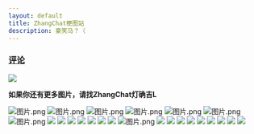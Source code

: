 ```yaml
---
layout: default
title: ZhangChat梗图站
description: 豪笑马？（
---
```

### [评论](https://github.com/lightworld689/lightworld689.github.io/discussions/categories/zhc%E6%A2%97%E5%9B%BE%E7%AB%99)

![](https://img.shields.io/github/stars/lightworld689/lightworld689.github.io.svg)

__如果你还有更多图片，请找ZhangChat灯确吉L__

![图片.png](https://s2.loli.net/2023/06/11/JY6k4a8lBb7g1pv.png)
![图片.png](https://s2.loli.net/2023/06/09/mNIhdOwL9TqautU.png)
![图片.png](https://s2.loli.net/2023/06/09/agw5xXYrfcuqbPt.png)
![图片.png](https://s2.loli.net/2023/06/09/2VpoR4cfXO8EyJA.png)
![图片.png](https://s2.loli.net/2023/06/07/YQ3g51GjqcKXZIO.png)
![图片.png](https://s2.loli.net/2023/06/07/r3JUwS4iofEgx1a.png)
![图片.png](https://s2.loli.net/2023/06/07/s3VpiNm5dut69cB.png)
![](https://s2.loli.net/2023/06/05/Eo8W2UNGfIhurlP.png)
![](https://s2.loli.net/2023/06/04/ALQ8W4NuzscTZFH.png)
![](https://s2.loli.net/2023/06/04/YvE6KUHIl4RLsMy.png)
![](https://s2.loli.net/2023/06/04/lbuYoRcWE8v6zPt.png)
![](https://s2.loli.net/2023/06/04/vdfoXMZctBVuFgK.png)
![](https://s2.loli.net/2023/06/04/zbfeZnymW7C31gv.png)
![](https://s2.loli.net/2023/06/04/rs3lnCeWuDAVcpN.png)
![图片.png](https://s2.loli.net/2023/06/07/JecgqDrQ2niGobf.png)
![](https://s2.loli.net/2023/06/04/DZVMd4p3UYhABOe.png)
![](https://s2.loli.net/2023/06/04/V7uSshWJkZoynTC.png)
![](https://s2.loli.net/2023/06/04/aMyR7OXNqhKFAlr.png)
![](https://s2.loli.net/2023/06/04/y2mgXz6QscnGHo5.png)
![](https://s2.loli.net/2023/06/04/ENlskHy39DSe2vY.png)
![](https://s2.loli.net/2023/06/04/qkgw8vH9iEMnYOm.png)
![](https://s2.loli.net/2023/06/04/FU1ubjCeD3HhqcL.png)
![](https://s2.loli.net/2023/06/04/QBsPEf4FOvZR2nd.png)
![](https://s2.loli.net/2023/06/04/lbh45oncPaUNLxF.png)
